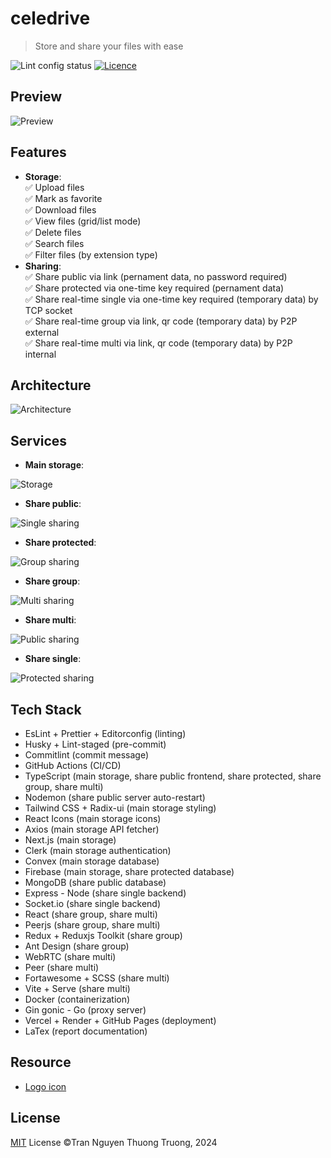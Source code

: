 # celedrive

> Store and share your files with ease

![Lint config status](https://img.shields.io/github/actions/workflow/status/thuongtruong109/celedrive/lint.yml?logo=editorconfig&label=lint%20config)
[![Licence](https://img.shields.io/github/license/antfu/regex-doctor.svg?style=flat)](https://github.com/thuongtruong109/regex-doctor/blob/main/LICENSE)

## Preview

![Preview](/public/preview.png)

## Features

* **Storage**: <br>
    ✅ Upload files <br>
    ✅ Mark as favorite <br>
    ✅ Download files <br>
    ✅ View files (grid/list mode) <br>
    ✅ Delete files <br>
    ✅ Search files <br>
    ✅ Filter files (by extension type) <br>
* **Sharing**: <br>
    ✅ Share public via link (pernament data, no password required) <br>
    ✅ Share protected via one-time key required (pernament data) <br>
    ✅ Share real-time single via one-time key required (temporary data) by TCP socket <br>
    ✅ Share real-time group via link, qr code (temporary data) by P2P external <br>
    ✅ Share real-time multi via link, qr code (temporary data) by P2P internal<br>
<!-- * **Security**: <br>
    ✅ Password hashing <br>
    ✅ File encryption/decryption <br> -->

## Architecture

![Architecture](/docs/architecture.png)

## Services

- **Main storage**:

![Storage](/docs/sequence/hub_storage.png)

- **Share public**:

![Single sharing](/docs/sequence/single_share.png)

- **Share protected**:

![Group sharing](/docs/sequence/group_share.png)

- **Share group**:

![Multi sharing](/docs/sequence/multi_share.png)

- **Share multi**:

![Public sharing](/docs/sequence/public_share.png)

- **Share single**:

![Protected sharing](/docs/sequence/protected_share.png)

## Tech Stack

- EsLint + Prettier + Editorconfig (linting)
- Husky + Lint-staged (pre-commit)
- Commitlint (commit message)
- GitHub Actions (CI/CD)
- TypeScript (main storage, share public frontend, share protected, share group, share multi)
- Nodemon (share public server auto-restart)
- Tailwind CSS + Radix-ui (main storage styling)
- React Icons (main storage icons)
- Axios (main storage API fetcher)
- Next.js (main storage)
- Clerk (main storage authentication)
- Convex (main storage database)
- Firebase (main storage, share protected database)
- MongoDB (share public database)
- Express - Node (share single backend)
- Socket.io (share single backend)
- React (share group, share multi)
- Peerjs (share group, share multi)
- Redux + Reduxjs Toolkit (share group)
- Ant Design (share group)
- WebRTC (share multi)
- Peer (share multi)
- Fortawesome + SCSS (share multi)
- Vite + Serve (share multi)
- Docker (containerization)
- Gin gonic - Go (proxy server)
- Vercel + Render + GitHub Pages (deployment)
- LaTex (report documentation)

## Resource

- [Logo icon](https://img.icons8.com/water-color/100/centralized-network.png)

## License

[MIT](./LICENSE) License ©Tran Nguyen Thuong Truong, 2024

<!-- https://steveholgado.com/nginx-for-nextjs/ -->
<!-- https://blog.logrocket.com/how-to-use-proxy-next-js/ -->
<!-- https://www.sobyte.net/post/2021-09/https-proxy-in-golang-in-less-than-100-lines-of-code/ -->
